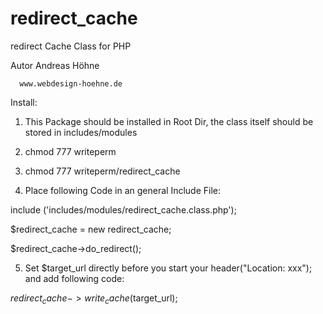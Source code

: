 redirect_cache
==============

redirect Cache Class for PHP

Autor Andreas Höhne

      www.webdesign-hoehne.de


Install:

1) This Package should be installed in Root Dir, the class itself should be stored in includes/modules

2) chmod 777 writeperm

3) chmod 777 writeperm/redirect_cache

4) Place following Code in an general Include File:

  include ('includes/modules/redirect_cache.class.php');
  
  $redirect_cache = new redirect_cache;
 
  $redirect_cache->do_redirect();
  
5) Set $target_url directly before you start your header("Location: xxx"); and add following code:

  $redirect_cache->write_cache($target_url);
  
